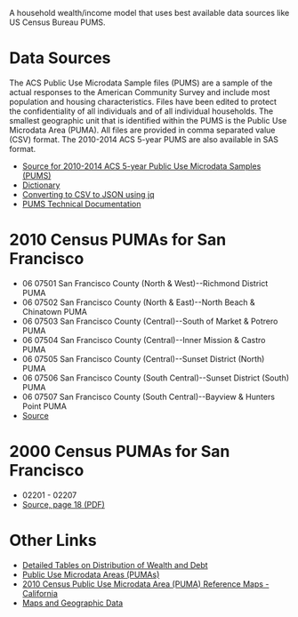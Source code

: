 A household wealth/income model that uses best available data sources like US Census Bureau PUMS.

Data Sources
============

The ACS Public Use Microdata Sample files (PUMS) are a sample of the actual responses to the American Community Survey and include most population and housing characteristics. Files have been edited to protect the confidentiality of all individuals and of all individual households. The smallest geographic unit that is identified within the PUMS is the Public Use Microdata Area (PUMA). All files are provided in comma separated value (CSV) format. The 2010-2014 ACS 5-year PUMS are also available in SAS format.

* [Source for 2010-2014 ACS 5-year Public Use Microdata Samples (PUMS)](http://factfinder.census.gov/faces/tableservices/jsf/pages/productview.xhtml?pid=ACS_pums_csv_2010_2014&prodType=document)
* [Dictionary](http://www2.census.gov/programs-surveys/acs/tech_docs/pums/data_dict/PUMS_Data_Dictionary_2010-2014.txt)
* [Converting to CSV to JSON using jq](http://infiniteundo.com/post/99336704013/convert-csv-to-json-with-jq)
* [PUMS Technical Documentation](https://www.census.gov/programs-surveys/acs/technical-documentation/pums/documentation.html)

2010 Census PUMAs for San Francisco
=======================

* 06 07501	San Francisco County (North & West)--Richmond District PUMA
* 06 07502	San Francisco County (North & East)--North Beach & Chinatown PUMA	
* 06 07503	San Francisco County (Central)--South of Market & Potrero PUMA	
* 06 07504	San Francisco County (Central)--Inner Mission & Castro PUMA	
* 06 07505	San Francisco County (Central)--Sunset District (North) PUMA	
* 06 07506	San Francisco County (South Central)--Sunset District (South) PUMA	
* 06 07507	San Francisco County (South Central)--Bayview & Hunters Point PUMA
* [Source](http://www.census.gov/geo/maps-data/maps/2010puma/st06_ca.html)

2000 Census PUMAs for San Francisco
=======================

* 02201 - 02207
* [Source, page 18 (PDF)](http://www2.census.gov/geo/maps/puma/puma2k/ca_puma5.pdf)


Other Links
===========

* [Detailed Tables on Distribution of Wealth and Debt](http://www.census.gov/people/wealth/data/disttables.html)
* [Public Use Microdata Areas (PUMAs)](https://www.census.gov/geo/reference/puma.html)
* [2010 Census Public Use Microdata Area (PUMA) Reference Maps - California](http://www.census.gov/geo/maps-data/maps/2010puma/st06_ca.html)
* [Maps and Geographic Data](http://www.census.gov/geo/maps-data/maps/2010puma/st06_ca.html)


